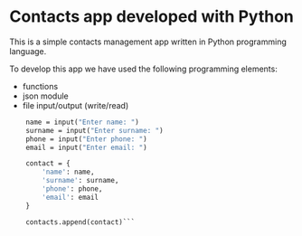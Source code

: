 # Contacts app developed with Python

This is a simple contacts management app written in Python programming language.

To develop this app we have used the following programming elements:

- functions
- json module
- file input/output (write/read)


```def AddContact():
    name = input("Enter name: ")
    surname = input("Enter surname: ")
    phone = input("Enter phone: ")
    email = input("Enter email: ")

    contact = {
        'name': name,
        'surname': surname,
        'phone': phone,
        'email': email
    }

    contacts.append(contact)```

